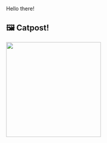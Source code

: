 Hello there!



## 🖼️ Catpost!

<sub>
    <img src="https://cdn2.thecatapi.com/images/8iu.jpg" height="256">
</sub>

